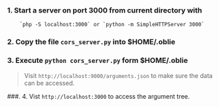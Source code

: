 ### 1.  Start a server on port 3000 from current directory with
        `php -S localhost:3000` or `python -m SimpleHTTPServer 3000`

### 2. Copy the file `cors_server.py` into $HOME/.oblie
### 3. Execute `python cors_server.py` form $HOME/.oblie
> Visit `http://localhost:9000/arguments.json` to make sure the data can be accessed.

###. 4. Vist `http://localhost:3000` to access the argument tree.

